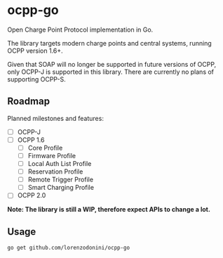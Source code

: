 # ocpp-go

Open Charge Point Protocol implementation in Go.

The library targets modern charge points and central systems, running OCPP version 1.6+.

Given that SOAP will no longer be supported in future versions of OCPP, only OCPP-J is supported in this library.
There are currently no plans of supporting OCPP-S.

## Roadmap

Planned milestones and features:

- [ ] OCPP-J
- [ ] OCPP 1.6
    - [ ] Core Profile
    - [ ] Firmware Profile
    - [ ] Local Auth List Profile
    - [ ] Reservation Profile
    - [ ] Remote Trigger Profile
    - [ ] Smart Charging Profile
- [ ] OCPP 2.0

**Note: The library is still a WIP, therefore expect APIs to change a lot.** 

## Usage

```
go get github.com/lorenzodonini/ocpp-go
```

